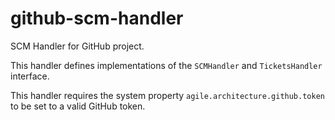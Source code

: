 # github-scm-handler

SCM Handler for GitHub project.

This handler defines implementations of the `SCMHandler` and `TicketsHandler` interface.

This handler requires the system property `agile.architecture.github.token` to be set to a valid GitHub token.